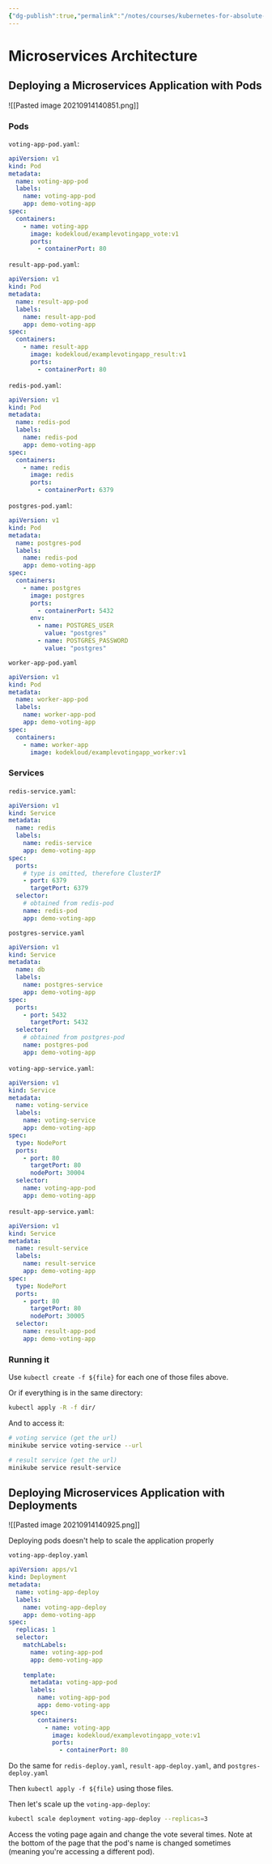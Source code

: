 ```yaml
---
{"dg-publish":true,"permalink":"/notes/courses/kubernetes-for-absolute-beginners/08-microservices-architecture/"}
---
```

# Microservices Architecture


## Deploying a Microservices Application with Pods

![[Pasted image 20210914140851.png]]

### Pods

`voting-app-pod.yaml`:
```yaml
apiVersion: v1
kind: Pod
metadata:
  name: voting-app-pod
  labels:
    name: voting-app-pod
    app: demo-voting-app
spec:
  containers:
    - name: voting-app
      image: kodekloud/examplevotingapp_vote:v1
      ports:
        - containerPort: 80
```

`result-app-pod.yaml`:
```yaml
apiVersion: v1
kind: Pod
metadata:
  name: result-app-pod
  labels:
    name: result-app-pod
    app: demo-voting-app
spec:
  containers:
    - name: result-app
      image: kodekloud/examplevotingapp_result:v1
      ports:
        - containerPort: 80
```

`redis-pod.yaml`:
```yaml
apiVersion: v1
kind: Pod
metadata:
  name: redis-pod
  labels:
    name: redis-pod
    app: demo-voting-app
spec:
  containers:
    - name: redis
      image: redis
      ports:
        - containerPort: 6379
```

`postgres-pod.yaml`:
```yaml
apiVersion: v1
kind: Pod
metadata:
  name: postgres-pod
  labels:
    name: redis-pod
    app: demo-voting-app
spec:
  containers:
    - name: postgres
      image: postgres
      ports:
        - containerPort: 5432
      env:
        - name: POSTGRES_USER
          value: "postgres"
        - name: POSTGRES_PASSWORD
          value: "postgres"
```

`worker-app-pod.yaml`
```yaml
apiVersion: v1
kind: Pod
metadata:
  name: worker-app-pod
  labels:
    name: worker-app-pod
    app: demo-voting-app
spec:
  containers:
    - name: worker-app
      image: kodekloud/examplevotingapp_worker:v1
```


### Services

`redis-service.yaml`:
```yaml
apiVersion: v1
kind: Service
metadata:
  name: redis
  labels:
    name: redis-service
    app: demo-voting-app
spec:
  ports:
    # type is omitted, therefore ClusterIP
    - port: 6379
      targetPort: 6379
  selector:
    # obtained from redis-pod
    name: redis-pod
    app: demo-voting-app
```

`postgres-service.yaml`
```yaml
apiVersion: v1
kind: Service
metadata:
  name: db
  labels:
    name: postgres-service
    app: demo-voting-app
spec:
  ports:
    - port: 5432
      targetPort: 5432
  selector:
    # obtained from postgres-pod
    name: postgres-pod
    app: demo-voting-app
```

`voting-app-service.yaml`:
```yaml
apiVersion: v1
kind: Service
metadata:
  name: voting-service
  labels:
    name: voting-service
    app: demo-voting-app
spec:
  type: NodePort
  ports:
    - port: 80
      targetPort: 80
      nodePort: 30004
  selector:
    name: voting-app-pod
    app: demo-voting-app
```

`result-app-service.yaml`:
```yaml
apiVersion: v1
kind: Service
metadata:
  name: result-service
  labels:
    name: result-service
    app: demo-voting-app
spec:
  type: NodePort
  ports:
    - port: 80
      targetPort: 80
      nodePort: 30005
  selector:
    name: result-app-pod
    app: demo-voting-app
```


### Running it

Use `kubectl create -f ${file}` for each one of those files above.

Or if everything is in the same directory:
```sh
kubectl apply -R -f dir/
```

And to access it:
```sh
# voting service (get the url)
minikube service voting-service --url

# result service (get the url)
minikube service result-service
```

## Deploying Microservices Application with Deployments

![[Pasted image 20210914140925.png]]

Deploying pods doesn't help to scale the application properly

`voting-app-deploy.yaml`
```yaml
apiVersion: apps/v1
kind: Deployment
metadata:
  name: voting-app-deploy
  labels:
    name: voting-app-deploy
    app: demo-voting-app
spec:
  replicas: 1
  selector:
    matchLabels:
      name: voting-app-pod
      app: demo-voting-app
      
    template:
      metadata: voting-app-pod
      labels:
        name: voting-app-pod
        app: demo-voting-app
      spec:
        containers:
          - name: voting-app
            image: kodekloud/examplevotingapp_vote:v1
            ports:
              - containerPort: 80
```

Do the same for `redis-deploy.yaml`, `result-app-deploy.yaml`, and `postgres-deploy.yaml`

Then `kubectl apply -f ${file}` using those files.

Then let's scale up the `voting-app-deploy`:
```sh
kubectl scale deployment voting-app-deploy --replicas=3
```

Access the voting page again and change the vote several times. Note at the bottom of the page that the pod's name is changed sometimes (meaning you're accessing a different pod).



